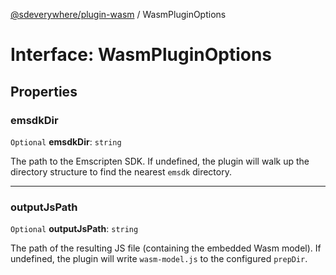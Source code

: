 [@sdeverywhere/plugin-wasm](../index.md) / WasmPluginOptions

# Interface: WasmPluginOptions

## Properties

### emsdkDir

 `Optional` **emsdkDir**: `string`

The path to the Emscripten SDK.  If undefined, the plugin will walk up the directory
structure to find the nearest `emsdk` directory.

___

### outputJsPath

 `Optional` **outputJsPath**: `string`

The path of the resulting JS file (containing the embedded Wasm model).  If undefined,
the plugin will write `wasm-model.js` to the configured `prepDir`.
